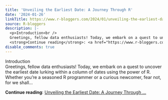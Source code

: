 ```yaml
---
title: 'Unveiling the Earliest Date: A Journey Through R'
date: '2024-01-26'
linkTitle: https://www.r-bloggers.com/2024/01/unveiling-the-earliest-date-a-journey-through-r/
source: R-bloggers
description: |-
  <p>Introduction<br />
  Greetings, fellow data enthusiasts! Today, we embark on a quest to uncover the earliest date lurking within a column of dates using the power of R. Whether you’re a seasoned R programmer or a curious newcomer, fear not, for we shall...</p>
  <strong>Continue reading</strong>: <a href="https://www.r-bloggers.com/2024/01/unveiling-the-earliest-date-a-journey-through-r/">Unveiling the Earliest Date: A Journey Through ...
disable_comments: true
---
```

<p>Introduction<br />
Greetings, fellow data enthusiasts! Today, we embark on a quest to uncover the earliest date lurking within a column of dates using the power of R. Whether you’re a seasoned R programmer or a curious newcomer, fear not, for we shall...</p>
<strong>Continue reading</strong>: <a href="https://www.r-bloggers.com/2024/01/unveiling-the-earliest-date-a-journey-through-r/">Unveiling the Earliest Date: A Journey Through ...